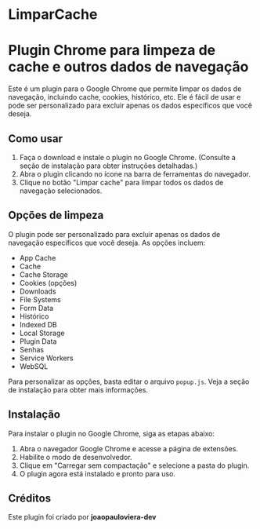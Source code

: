 # LimparCache

# Plugin Chrome para limpeza de cache e outros dados de navegação

Este é um plugin para o Google Chrome que permite limpar os dados de navegação, incluindo cache, cookies, histórico, etc. Ele é fácil de usar e pode ser personalizado para excluir apenas os dados específicos que você deseja.

## Como usar

1. Faça o download e instale o plugin no Google Chrome. (Consulte a seção de instalação para obter instruções detalhadas.)
2. Abra o plugin clicando no ícone na barra de ferramentas do navegador.
3. Clique no botão "Limpar cache" para limpar todos os dados de navegação selecionados.

## Opções de limpeza

O plugin pode ser personalizado para excluir apenas os dados de navegação específicos que você deseja. As opções incluem:

- App Cache
- Cache
- Cache Storage
- Cookies (opções)
- Downloads
- File Systems
- Form Data
- Histórico
- Indexed DB
- Local Storage
- Plugin Data
- Senhas
- Service Workers
- WebSQL

Para personalizar as opções, basta editar o arquivo `popup.js`. Veja a seção de instalação para obter mais informações.

## Instalação

Para instalar o plugin no Google Chrome, siga as etapas abaixo:

1. Abra o navegador Google Chrome e acesse a página de extensões.
2. Habilite o modo de desenvolvedor.
3. Clique em "Carregar sem compactação" e selecione a pasta do plugin.
4. O plugin agora está instalado e pronto para uso.

## Créditos

Este plugin foi criado por **joaopauloviera-dev**
